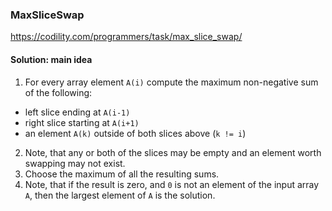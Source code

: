 ### MaxSliceSwap
https://codility.com/programmers/task/max_slice_swap/

#### Solution: main idea
1. For every array element `A(i)` compute the maximum non-negative sum of the following:
  * left slice ending at `A(i-1)`
  * right slice starting at `A(i+1)`
  * an element `A(k)` outside of both slices above (`k != i`)
2. Note, that any or both of the slices may be empty and an element worth swapping may not exist.
3. Choose the maximum of all the resulting sums.
4. Note, that if the result is zero, and `0` is not an element of the input array `A`, then the largest element of `A` is the solution.
